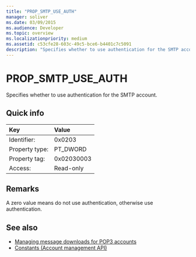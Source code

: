 ```yaml
---
title: "PROP_SMTP_USE_AUTH"
manager: soliver
ms.date: 03/09/2015
ms.audience: Developer
ms.topic: overview
ms.localizationpriority: medium
ms.assetid: c53cfe28-603c-49c5-bce6-b4401c7c5091
description: "Specifies whether to use authentication for the SMTP account."
---
```


# PROP_SMTP_USE_AUTH

Specifies whether to use authentication for the SMTP account.
  
## Quick info

|Key |Value |
|:-----|:-----|
|Identifier:  <br/> |0x0203  <br/> |
|Property type:  <br/> |PT_DWORD  <br/> |
|Property tag:  <br/> |0x02030003  <br/> |
|Access:  <br/> |Read-only  <br/> |
   
## Remarks

A zero value means do not use authentication, otherwise use authentication.
  
## See also

- [Managing message downloads for POP3 accounts](managing-message-downloads-for-pop3-accounts.md) 
- [Constants (Account management API)](constants-account-management-api.md)

